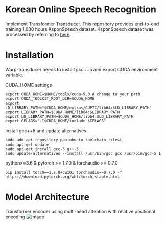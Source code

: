 # Korean Online Speech Recognition

Implement [Transformer Transducer]. This repository provides end-to-end training 1,000 hours KsponSpeech dataset.
KsponSpeech dataset was processed by referring to [here].

# Installation

Warp-transducer needs to install gcc++5 and export CUDA environment variable.

CUDA_HOME settings

```
export CUDA_HOME=$HOME/tools/cuda-9.0 # change to your path
export CUDA_TOOLKIT_ROOT_DIR=$CUDA_HOME
export LD_LIBRARY_PATH="$CUDA_HOME/extras/CUPTI/lib64:$LD_LIBRARY_PATH"
export LIBRARY_PATH=$CUDA_HOME/lib64:$LIBRARY_PATH
export LD_LIBRARY_PATH=$CUDA_HOME/lib64:$LD_LIBRARY_PATH
export CFLAGS="-I$CUDA_HOME/include $CFLAGS"
```

Install gcc++5 and update alternatives

```
sudo add-apt-repository ppa:ubuntu-toolchain-r/test
sudo apt-get update
sudo apt-get install gcc-5 g++-5
sudo update-alternatives --install /usr/bin/gcc gcc /usr/bin/gcc-5 1
```

python>=3.6 & pytorch >= 1.7.0 & torchaudio >= 0.7.0

```
pip install torch==1.7.0+cu101 torchaudio==0.7.0 -f https://download.pytorch.org/whl/torch_stable.html
```

# Model Architecture

Transformer encoder using multi-head attention with relative positional encoding
![image](https://user-images.githubusercontent.com/33983084/106131771-72989600-61a6-11eb-9317-0ef5eefe51b5.png)


[Transformer Transducer]:https://arxiv.org/pdf/2002.02562.pdf
[here]:https://www.mdpi.com/2076-3417/10/19/6936
